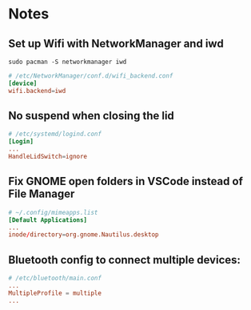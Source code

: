 # Notes

## Set up Wifi with NetworkManager and iwd

```console
sudo pacman -S networkmanager iwd
```

```conf
# /etc/NetworkManager/conf.d/wifi_backend.conf
[device]
wifi.backend=iwd
```

## No suspend when closing the lid

```conf
# /etc/systemd/logind.conf
[Login]
...
HandleLidSwitch=ignore
```

## Fix GNOME open folders in VSCode instead of File Manager

```conf
# ~/.config/mimeapps.list
[Default Applications]
...
inode/directory=org.gnome.Nautilus.desktop
```

## Bluetooth config to connect multiple devices:

```conf
# /etc/bluetooth/main.conf
...
MultipleProfile = multiple
...
```
